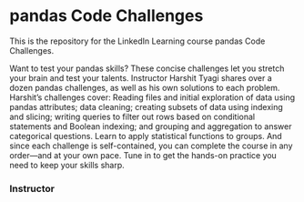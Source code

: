 # pandas Code Challenges
This is the repository for the LinkedIn Learning course pandas Code Challenges. 

Want to test your pandas skills? These concise challenges let you stretch your brain and test your talents. Instructor Harshit Tyagi shares over a dozen pandas challenges, as well as his own solutions to each problem. Harshit’s challenges cover: Reading files and initial exploration of data using pandas attributes; data cleaning; creating subsets of data using indexing and slicing; writing queries to filter out rows based on conditional statements and Boolean indexing; and grouping and aggregation to answer categorical questions. Learn to apply statistical functions to groups. And since each challenge is self-contained, you can complete the course in any order—and at your own pace. Tune in to get the hands-on practice you need to keep your skills sharp.


### Instructor


